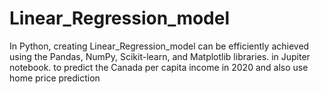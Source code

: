 # Linear_Regression_model
In Python, creating Linear_Regression_model can be efficiently achieved using the Pandas,  NumPy, Scikit-learn, and Matplotlib libraries. in Jupiter notebook. to predict the Canada per capita income in 2020
and also use home price prediction
